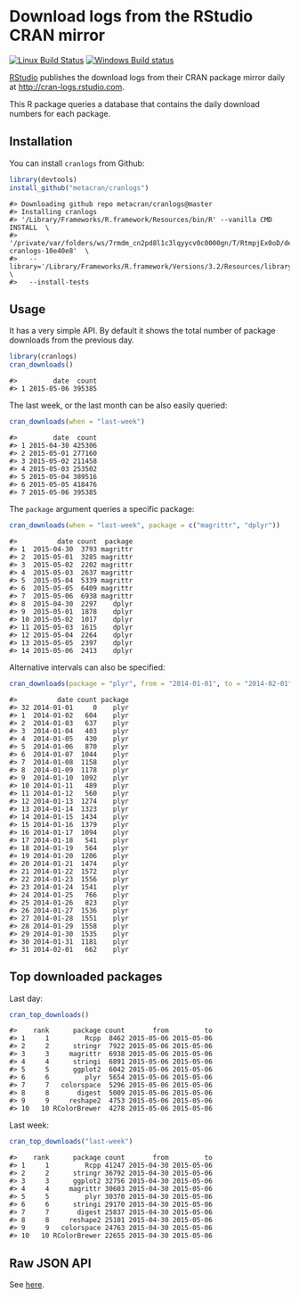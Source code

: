 


# Download logs from the RStudio CRAN mirror

[![Linux Build Status](https://travis-ci.org/metacran/cranlogs.svg?branch=master)](https://travis-ci.org/metacran/cranlogs)
[![Windows Build status](https://ci.appveyor.com/api/projects/status/github/metacran/cranlogs?svg=true)](https://ci.appveyor.com/project/gaborcsardi/cranlogs)

[RStudio](http://www.rstudio.com) publishes the download logs from
their CRAN package mirror daily at http://cran-logs.rstudio.com.

This R package queries a database that contains the daily download
numbers for each package.

## Installation

You can install `cranlogs` from Github:


```r
library(devtools)
install_github("metacran/cranlogs")
```

```
#> Downloading github repo metacran/cranlogs@master
#> Installing cranlogs
#> '/Library/Frameworks/R.framework/Resources/bin/R' --vanilla CMD INSTALL  \
#>   '/private/var/folders/ws/7rmdm_cn2pd8l1c3lqyycv0c0000gn/T/RtmpjEx0oD/devtools17e7c1e2f982c/metacran-cranlogs-10e40e8'  \
#>   --library='/Library/Frameworks/R.framework/Versions/3.2/Resources/library'  \
#>   --install-tests
```

## Usage

It has a very simple API. By default it shows the total number of
package downloads from the previous day.


```r
library(cranlogs)
cran_downloads()
```

```
#>         date  count
#> 1 2015-05-06 395385
```

The last week, or the last month can be also easily queried:


```r
cran_downloads(when = "last-week")
```

```
#>         date  count
#> 1 2015-04-30 425306
#> 2 2015-05-01 277160
#> 3 2015-05-02 211458
#> 4 2015-05-03 253502
#> 5 2015-05-04 389516
#> 6 2015-05-05 418476
#> 7 2015-05-06 395385
```

The `package` argument queries a specific package:


```r
cran_downloads(when = "last-week", package = c("magrittr", "dplyr"))
```

```
#>          date count  package
#> 1  2015-04-30  3793 magrittr
#> 2  2015-05-01  3285 magrittr
#> 3  2015-05-02  2202 magrittr
#> 4  2015-05-03  2637 magrittr
#> 5  2015-05-04  5339 magrittr
#> 6  2015-05-05  6409 magrittr
#> 7  2015-05-06  6938 magrittr
#> 8  2015-04-30  2297    dplyr
#> 9  2015-05-01  1878    dplyr
#> 10 2015-05-02  1017    dplyr
#> 11 2015-05-03  1615    dplyr
#> 12 2015-05-04  2264    dplyr
#> 13 2015-05-05  2397    dplyr
#> 14 2015-05-06  2413    dplyr
```

Alternative intervals can also be specified:


```r
cran_downloads(package = "plyr", from = "2014-01-01", to = "2014-02-01")
```

```
#>          date count package
#> 32 2014-01-01     0    plyr
#> 1  2014-01-02   604    plyr
#> 2  2014-01-03   637    plyr
#> 3  2014-01-04   403    plyr
#> 4  2014-01-05   430    plyr
#> 5  2014-01-06   870    plyr
#> 6  2014-01-07  1044    plyr
#> 7  2014-01-08  1158    plyr
#> 8  2014-01-09  1178    plyr
#> 9  2014-01-10  1092    plyr
#> 10 2014-01-11   489    plyr
#> 11 2014-01-12   560    plyr
#> 12 2014-01-13  1274    plyr
#> 13 2014-01-14  1323    plyr
#> 14 2014-01-15  1434    plyr
#> 15 2014-01-16  1379    plyr
#> 16 2014-01-17  1094    plyr
#> 17 2014-01-18   541    plyr
#> 18 2014-01-19   564    plyr
#> 19 2014-01-20  1206    plyr
#> 20 2014-01-21  1474    plyr
#> 21 2014-01-22  1572    plyr
#> 22 2014-01-23  1556    plyr
#> 23 2014-01-24  1541    plyr
#> 24 2014-01-25   766    plyr
#> 25 2014-01-26   823    plyr
#> 26 2014-01-27  1536    plyr
#> 27 2014-01-28  1551    plyr
#> 28 2014-01-29  1558    plyr
#> 29 2014-01-30  1535    plyr
#> 30 2014-01-31  1181    plyr
#> 31 2014-02-01   662    plyr
```

## Top downloaded packages

Last day:


```r
cran_top_downloads()
```

```
#>    rank      package count       from         to
#> 1     1         Rcpp  8462 2015-05-06 2015-05-06
#> 2     2      stringr  7922 2015-05-06 2015-05-06
#> 3     3     magrittr  6938 2015-05-06 2015-05-06
#> 4     4      stringi  6891 2015-05-06 2015-05-06
#> 5     5      ggplot2  6042 2015-05-06 2015-05-06
#> 6     6         plyr  5654 2015-05-06 2015-05-06
#> 7     7   colorspace  5296 2015-05-06 2015-05-06
#> 8     8       digest  5009 2015-05-06 2015-05-06
#> 9     9     reshape2  4753 2015-05-06 2015-05-06
#> 10   10 RColorBrewer  4278 2015-05-06 2015-05-06
```

Last week:


```r
cran_top_downloads("last-week")
```

```
#>    rank      package count       from         to
#> 1     1         Rcpp 41247 2015-04-30 2015-05-06
#> 2     2      stringr 36792 2015-04-30 2015-05-06
#> 3     3      ggplot2 32756 2015-04-30 2015-05-06
#> 4     4     magrittr 30603 2015-04-30 2015-05-06
#> 5     5         plyr 30370 2015-04-30 2015-05-06
#> 6     6      stringi 29170 2015-04-30 2015-05-06
#> 7     7       digest 25837 2015-04-30 2015-05-06
#> 8     8     reshape2 25101 2015-04-30 2015-05-06
#> 9     9   colorspace 24763 2015-04-30 2015-05-06
#> 10   10 RColorBrewer 22655 2015-04-30 2015-05-06
```

## Raw JSON API

See [here](https://github.com/metacran/cranlogs.app).
